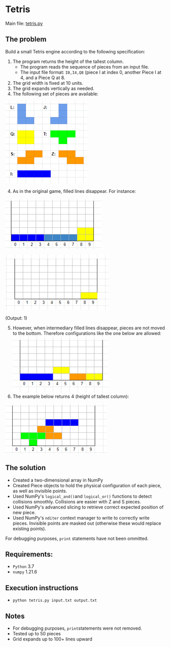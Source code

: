 # Tetris

Main file: [tetris.py](tetris.py)

## The problem

Build a small Tetris engine according to the following specification:
1. The program returns the height of the tallest column.
   - The program reads the sequence of pieces from an input file.
   - The input file format: `I0,I4,Q8` (piece I at index 0, another Piece I at 4, and a Piece Q at 8.
2. The grid width is fixed at 10 units.
3. The grid expands vertically as needed.
4. The following set of pieces are available:

![](img/pieces.png)

4. As in the original game, filled lines disappear. For instance:

![](img/filled_line_1.png)

![](img/filled_line_2.png)

(Output: 1)

5. However, when intermediary filled lines disappear, pieces are not moved to the bottom. Therefore  configurations like the one below are allowed: 
![](img/no_middle_drops.png)
6. The example below returns 4 (height of tallest column):

![](img/stacked_4.png)

## The solution

- Created a two-dimensional array in NumPy
- Created Piece objects to hold the physical configuration of each piece, as well as invisible points.
- Used NumPy's `logical_and()`and `logical_or()` functions to detect collisions smoothly. Collisions are easier with Z and S pieces.
- Used NumPy's advanced slicing to retrieve correct expected position of new piece.
- Used NumPy's `nditer` context manager to write to correctly write pieces. Invisible points are masked out (otherwise these would replace existing points).

For debugging purposes, `print` statements have not been ommitted.

## Requirements:
- `Python` 3.7
- `numpy` 1.21.6

## Execution instructions
- `python tetris.py input.txt output.txt`

## Notes
- For debugging purposes, `print`statements were not removed.
- Tested up to 50 pieces
- Grid expands up to 100+ lines upward
